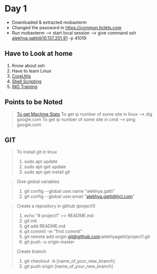 # Day 1

+  Downloaded & extracted mobaxterm
+  Changed the password in https://common.hclets.com
+  Run mobaxterm --> start local session --> give command 
	ssh alekhya.gatti@10.137.251.91 -p 41019

## Have to Look at home
1. Know about ssh
2. Have to learn Linux
3. [CoreUtils](http://www.gnu.org/software/coreutils/manual/coreutils.html)
4. [Shell Scripting](http://www.tldp.org/LDP/Bash-Beginners-Guide/html/)
5. [ING Training](http://ing-training.kramarao.com/basic/machine-basics/)

## Points to be Noted

> [To get Machine Stats](http://www.tecmint.com/command-line-tools-to-monitor-linux-performance/)
> To get ip number of some site in linux --> dig google.com
> To get ip number of some site in cmd   --> ping google.com


## GIT
> To install git in linux
>	1. sudo apt update
>	2. sudo apt-get update
>	3. sudo apt-get install git

> Give global variables
>	1. git config --global user.name "alekhya.gatti"
>	2. git config --global user.email "alekhya.gatti@hcl.com"

> Create a repository in github (project1)
>	1. echo "# project1" >> README.md
>	2. git init
>	3. git add README.md
>	4. git commit -m "first commit"
>	5. git remote add origin git@github.com:alekhyagatti/project1.git
>	6. git push -u origin master 
>
> Create branch
>	
>	1. git checkout -b [name_of_your_new_branch]
>	2. git push origin [name_of_your_new_branch]

